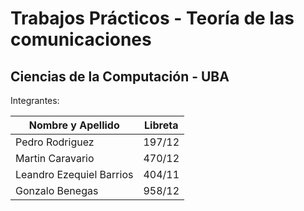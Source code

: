# Trabajos Prácticos - Teoría de las comunicaciones #
## Ciencias de la Computación - UBA ##

Integrantes:

| Nombre y Apellido | Libreta |
| ----------------  |  -------|
| Pedro Rodriguez   | 197/12  |
| Martin Caravario  | 470/12  |
| Leandro Ezequiel Barrios | 404/11 |
| Gonzalo Benegas | 958/12  |
